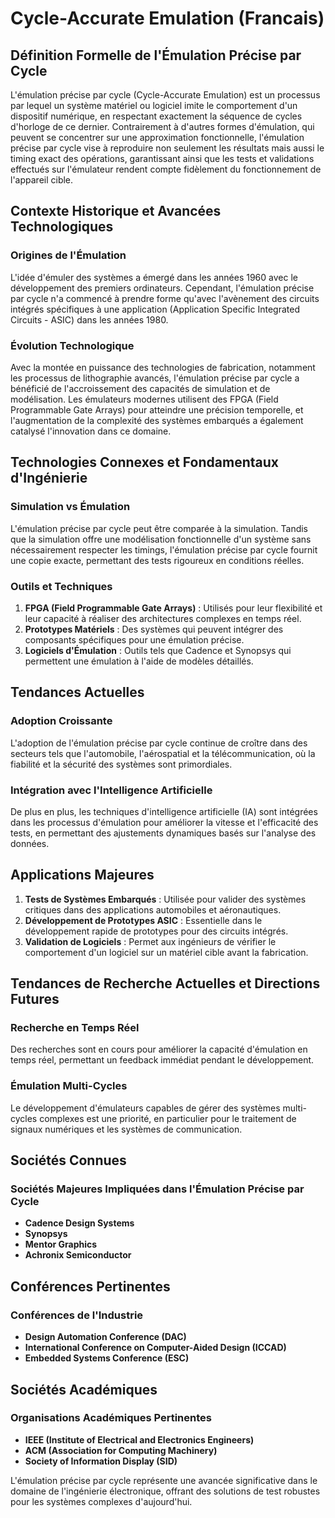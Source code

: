 # Cycle-Accurate Emulation (Francais)

## Définition Formelle de l'Émulation Précise par Cycle

L'émulation précise par cycle (Cycle-Accurate Emulation) est un processus par lequel un système matériel ou logiciel imite le comportement d'un dispositif numérique, en respectant exactement la séquence de cycles d'horloge de ce dernier. Contrairement à d'autres formes d'émulation, qui peuvent se concentrer sur une approximation fonctionnelle, l'émulation précise par cycle vise à reproduire non seulement les résultats mais aussi le timing exact des opérations, garantissant ainsi que les tests et validations effectués sur l'émulateur rendent compte fidèlement du fonctionnement de l'appareil cible.

## Contexte Historique et Avancées Technologiques

### Origines de l'Émulation

L'idée d'émuler des systèmes a émergé dans les années 1960 avec le développement des premiers ordinateurs. Cependant, l'émulation précise par cycle n'a commencé à prendre forme qu'avec l'avènement des circuits intégrés spécifiques à une application (Application Specific Integrated Circuits - ASIC) dans les années 1980. 

### Évolution Technologique

Avec la montée en puissance des technologies de fabrication, notamment les processus de lithographie avancés, l'émulation précise par cycle a bénéficié de l'accroissement des capacités de simulation et de modélisation. Les émulateurs modernes utilisent des FPGA (Field Programmable Gate Arrays) pour atteindre une précision temporelle, et l'augmentation de la complexité des systèmes embarqués a également catalysé l'innovation dans ce domaine.

## Technologies Connexes et Fondamentaux d'Ingénierie

### Simulation vs Émulation

L'émulation précise par cycle peut être comparée à la simulation. Tandis que la simulation offre une modélisation fonctionnelle d'un système sans nécessairement respecter les timings, l'émulation précise par cycle fournit une copie exacte, permettant des tests rigoureux en conditions réelles.

### Outils et Techniques

1. **FPGA (Field Programmable Gate Arrays)** : Utilisés pour leur flexibilité et leur capacité à réaliser des architectures complexes en temps réel.
2. **Prototypes Matériels** : Des systèmes qui peuvent intégrer des composants spécifiques pour une émulation précise.
3. **Logiciels d'Émulation** : Outils tels que Cadence et Synopsys qui permettent une émulation à l'aide de modèles détaillés.

## Tendances Actuelles

### Adoption Croissante

L'adoption de l'émulation précise par cycle continue de croître dans des secteurs tels que l'automobile, l'aérospatial et la télécommunication, où la fiabilité et la sécurité des systèmes sont primordiales. 

### Intégration avec l'Intelligence Artificielle

De plus en plus, les techniques d'intelligence artificielle (IA) sont intégrées dans les processus d'émulation pour améliorer la vitesse et l'efficacité des tests, en permettant des ajustements dynamiques basés sur l'analyse des données.

## Applications Majeures

1. **Tests de Systèmes Embarqués** : Utilisée pour valider des systèmes critiques dans des applications automobiles et aéronautiques.
2. **Développement de Prototypes ASIC** : Essentielle dans le développement rapide de prototypes pour des circuits intégrés.
3. **Validation de Logiciels** : Permet aux ingénieurs de vérifier le comportement d'un logiciel sur un matériel cible avant la fabrication.

## Tendances de Recherche Actuelles et Directions Futures

### Recherche en Temps Réel

Des recherches sont en cours pour améliorer la capacité d'émulation en temps réel, permettant un feedback immédiat pendant le développement.

### Émulation Multi-Cycles

Le développement d'émulateurs capables de gérer des systèmes multi-cycles complexes est une priorité, en particulier pour le traitement de signaux numériques et les systèmes de communication.

## Sociétés Connues

### **Sociétés Majeures Impliquées dans l'Émulation Précise par Cycle**
- **Cadence Design Systems**
- **Synopsys**
- **Mentor Graphics**
- **Achronix Semiconductor**

## Conférences Pertinentes

### **Conférences de l'Industrie**
- **Design Automation Conference (DAC)**
- **International Conference on Computer-Aided Design (ICCAD)**
- **Embedded Systems Conference (ESC)**

## Sociétés Académiques

### **Organisations Académiques Pertinentes**
- **IEEE (Institute of Electrical and Electronics Engineers)**
- **ACM (Association for Computing Machinery)**
- **Society of Information Display (SID)**

L'émulation précise par cycle représente une avancée significative dans le domaine de l'ingénierie électronique, offrant des solutions de test robustes pour les systèmes complexes d'aujourd'hui.